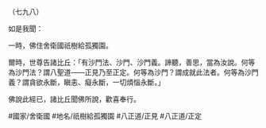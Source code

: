 （七九八）

如是我聞：

一時，佛住舍衛國祇樹給孤獨園。

爾時，世尊告諸比丘：「有沙門法、沙門、沙門義。諦聽，善思，當為汝說。何等為沙門法？謂八聖道——正見乃至正定。何等為沙門？謂成就此法者。何等為沙門義？謂貪欲永斷，瞋恚、癡永斷，一切煩惱永斷。」

佛說此經已，諸比丘聞佛所說，歡喜奉行。

#國家/舍衛國
#地名/祇樹給孤獨園
#八正道/正見
#八正道/正定
